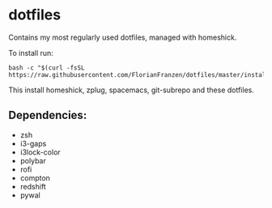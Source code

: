 # dotfiles
Contains my most regularly used dotfiles, managed with homeshick.

To install run:

```
bash -c "$(curl -fsSL https://raw.githubusercontent.com/FlorianFranzen/dotfiles/master/install.sh)"
```

This install homeshick, zplug, spacemacs, git-subrepo and these dotfiles.


## Dependencies:

- zsh
- i3-gaps
- i3lock-color
- polybar
- rofi
- compton
- redshift
- pywal
